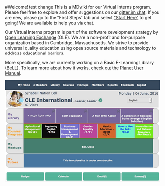 #Welcome! 
test change
This is a MDwiki for our Virtual Interns program. Please feel free to explore and offer suggestions on our [gitter.im chat](https://gitter.im/open-learning-exchange/chat). If you are new, please go to the "First Steps" tab and select ["Start Here"](pages/firststeps.md) to get going! We are available to help you via chat. 

Our Virtual Interns program is part of the software development strategy by [Open Learning Exchange](http://www.ole.org/) (OLE). We are a non-profit and for-purpose organization based in Cambridge, Massachusetts. We strive to provide universal quality education using open source materials and technology to address educational barriers.

More specifically, we are currently working on a Basic E-Learning Library (BeLL). To learn more about how it works, check out the [Planet User Manual](http://open-learning-exchange.github.io/#!pages/planetusermanual.md).

![](pages/uploads/images/OLEInternational.png)
